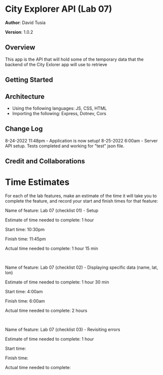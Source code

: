 # City Explorer API (Lab 07)

**Author**: David Tusia

**Version**: 1.0.2

## Overview
<!-- Provide a high level overview of what this application is and why you are building it, beyond the fact that it's an assignment for this class. (i.e. What's your problem domain?) -->

This app is the API that will hold some of the temporary data that the backend of the City Exlorer app will use to retrieve

## Getting Started
<!-- What are the steps that a user must take in order to build this app on their own machine and get it running? -->

## Architecture
<!-- Provide a detailed description of the application design. What technologies (languages, libraries, etc) you're using, and any other relevant design information. -->
- Using the following languages: JS, CSS, HTML
- Importing the following: Express, Dotnev, Cors

## Change Log
<!-- Use this area to document the iterative changes made to your application as each feature is successfully implemented. Use time stamps. Here's an example:

01-01-2021 4:59pm - Application now has a fully-functional express server, with a GET route for the location resource. -->
8-24-2022 11:48pm - Application is now setup!
8-25-2022 6:00am - Server API setup. Tests completed and working for "test" json file.


## Credit and Collaborations
<!-- Give credit (and a link) to other people or resources that helped you build this application. -->

# Time Estimates
For each of the lab features, make an estimate of the time it will take you to complete the feature, and record your start and finish times for that feature:

Name of feature: Lab 07 (checklist 01) - Setup

Estimate of time needed to complete: 1 hour

Start time: 10:30pm

Finish time: 11:45pm

Actual time needed to complete: 1 hour 15 min

<br>

Name of feature: Lab 07 (checklist 02) - Displaying specific data (name, lat, lon)

Estimate of time needed to complete: 1 hour 30 min

Start time: 4:00am

Finish time: 6:00am

Actual time needed to complete: 2 hours

<br>

Name of feature: Lab 07 (checklist 03) - Revisiting errors

Estimate of time needed to complete: 1 hour

Start time: 

Finish time: 

Actual time needed to complete:
